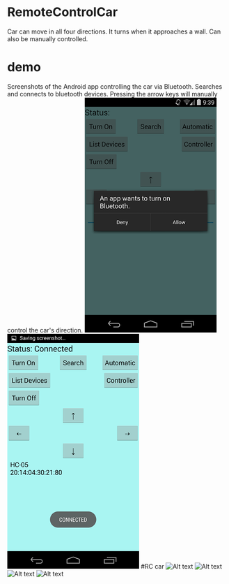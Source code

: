 # RemoteControlCar
Car can move in all four directions. It turns when it approaches a wall. Can also be manually controlled.
# demo
Screenshots of the Android app controlling the car via Bluetooth. Searches and connects to bluetooth devices. Pressing the arrow keys will manually control the car's direction.
![Alt text](/pictures-video/Screenshot_2014-09-05-21-39-53.png?)
![Alt text](/pictures-video/Screenshot_2014-09-05-21-40-07.png?)
#RC car
![Alt text](/pictures/main-menu.PNG?)
![Alt text](/pictures/shoot1.PNG?)
![Alt text](/pictures/shoot3.PNG?)
![Alt text](/pictures/shop.PNG?)
